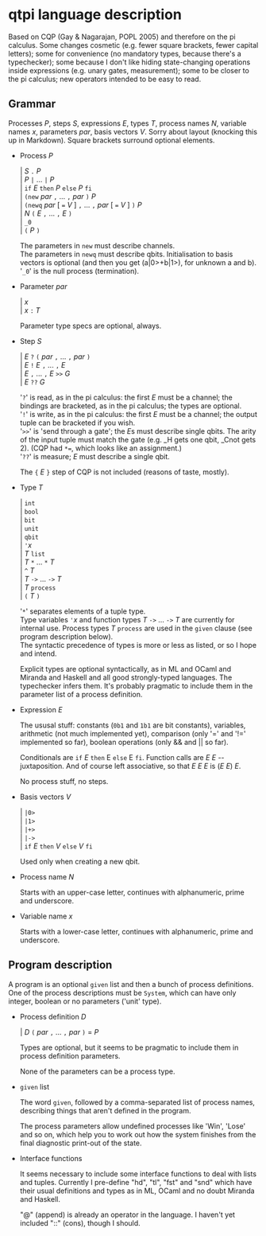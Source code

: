 # qtpi language description

Based on CQP (Gay & Nagarajan, POPL 2005) and therefore on the pi calculus. Some changes cosmetic (e.g. fewer square brackets, fewer capital letters); some for convenience (no mandatory types, because there's a typechecker); some because I don't like hiding state-changing operations inside expressions (e.g. unary gates, measurement); some to be closer to the pi calculus; new operators intended to be easy to read. 

## Grammar 

Processes *P*, steps *S*, expressions *E*, types *T*, process names *N*, variable names *x*, parameters *par*, basis vectors *V*. Sorry about layout (knocking this up in Markdown). Square brackets surround optional elements.

* Process *P* 

  | *S* ``.`` *P*   
  |  *P* ``|`` ... ``|`` *P*   
  | ``if`` *E* ``then`` *P* ``else`` *P* ``fi``  
  | ``(new`` *par*  ``,``  ... ``,`` *par* ``)`` *P*   
  | ``(newq`` *par* [ ``=`` *V* ] ``,``  ... ``,`` *par* [ ``=`` *V* ] ``)`` *P*  
  | *N* ``(`` *E*  ``,``  ... ``,`` *E*  ``)``  
  | ``_0``  
  | ``(`` *P* ``)``  

  The parameters in ``new`` must describe channels.    
  The parameters in  ``newq`` must describe qbits. Initialisation to basis vectors is optional (and then you get (a|0>+b|1>), for unknown a and b).  
  '``_0``' is the null process (termination).
  
* Parameter *par*

  | *x*  
  | *x* ``:`` *T* 
  
  Parameter type specs are optional, always.
  
* Step *S*  

  | *E* ``?`` ``(`` *par* ``,``  ... ``,`` *par* ``)``    
  | *E* ``!`` *E* ``,``  ... ``,`` *E*   
  | *E*  ``,``  ... ``,`` *E* ``>>`` *G*   
  | *E* ``??`` *G*    

  '``?``' is read, as in the pi calculus: the first *E* must be a channel; the bindings are bracketed, as in the pi calculus; the types are optional.  
  '``!``' is write, as in the pi calculus: the first *E* must be a channel; the output tuple can be bracketed if you wish.  
  '``>>``' is 'send through a gate'; the *E*s must describe single qbits. The arity of the input tuple must match the gate (e.g. _H gets one qbit, _Cnot gets 2). (CQP had ``*=``, which looks like an assignment.)  
  '``??``' is measure; *E* must describe a single qbit.
  
  The ``{`` *E* ``}`` step of CQP is not included (reasons of taste, mostly).
  
* Type *T* 

  | ``int``  
  | ``bool``  
  | ``bit``  
  | ``unit``  
  | ``qbit``  
  | ``'``*x*  
  | *T* ``list``  
  | *T* ``*`` ... ``*`` *T*  
  | ``^`` *T*  
  | *T* ``->`` ... ``->`` *T*  
  | *T* ``process``  
  | ``(`` *T* ``)``  

  '``*``' separates elements of a tuple type.   
  Type variables ``'``*x* and function types *T* ``->`` ... ``->`` *T* are currently for internal use.
  Process types *T* ``process`` are used in the ``given`` clause (see program description below).  
  The syntactic precedence of types is more or less as listed, or so I hope and intend. 

  Explicit types are optional syntactically, as in ML and OCaml and Miranda and Haskell and all good strongly-typed languages. The typechecker infers them. It's probably pragmatic to include them in the parameter list of a process definition.

* Expression *E*

  The ususal stuff: constants (``0b1`` and ``1b1`` are bit constants), variables, arithmetic (not much implemented yet), comparison (only '=' and '!=' implemented so far), boolean operations (only && and || so far).
  
  Conditionals are ``if`` *E* ``then`` E ``else`` E ``fi``. 
  Function calls are *E* *E* -- juxtaposition. And of course left associative, so that *E* *E* *E* is (*E* *E*) *E*.  
  
  No process stuff, no steps.  
  
* Basis vectors *V*

  | ``|0>``  
  | ``|1>``  
  | ``|+>``  
  | ``|->``  
  | ``if`` *E* ``then`` *V* ``else`` *V* ``fi``
  
  Used only when creating a new qbit.  

* Process name *N*

  Starts with an upper-case letter, continues with alphanumeric, prime and underscore.
  
* Variable name *x*

  Starts with a lower-case letter, continues with alphanumeric, prime and underscore.

## Program description

A program is an optional ``given`` list and then a bunch of process definitions. One of the process descriptions must be ``System``, which can have only integer, boolean or no parameters ('unit' type).

* Process definition *D*

  | *D* ``(``  *par*  ``,``  ... ``,`` *par* ``)`` = *P*
  
  Types are optional, but it seems to be pragmatic to include them in process definition parameters.
  
  None of the parameters can be a process type.
  
* ``given`` list

	The word ``given``, followed by a comma-separated list of process names, describing things that aren't defined in the program.
	
	The process parameters allow undefined processes like 'Win', 'Lose' and so on, which help you to work out how the system finishes from the final diagnostic print-out of the state.
	
* Interface functions

	It seems necessary to include some interface functions to deal with lists and tuples. Currently I pre-define "hd", "tl", "fst" and "snd" which have their usual definitions and types as in ML, OCaml and no doubt Miranda and Haskell.
	
	"@" (append) is already an operator in the language. I haven't yet included "::" (cons), though I should.
	
	